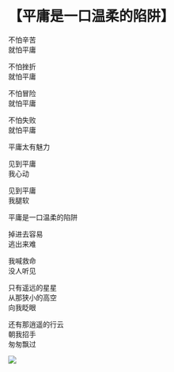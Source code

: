 # 【平庸是一口温柔的陷阱】

不怕辛苦  
就怕平庸

不怕挫折  
就怕平庸

不怕冒险  
就怕平庸

不怕失败  
就怕平庸

平庸太有魅力

见到平庸  
我心动

见到平庸  
我腿软

平庸是一口温柔的陷阱

掉进去容易  
逃出来难

我喊救命  
没人听见

只有遥远的星星  
从那狭小的高空  
向我眨眼

还有那逍遥的行云  
朝我招手  
匆匆飘过
 
![](12.jpg)